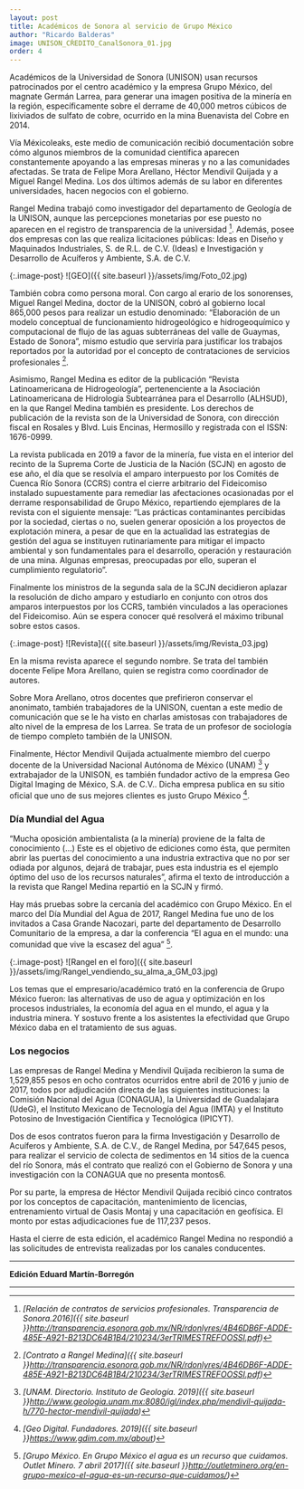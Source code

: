 ```yaml
---
layout: post
title: Académicos de Sonora al servicio de Grupo México
author: "Ricardo Balderas"
image: UNISON_CŔEDITO_CanalSonora_01.jpg
order: 4
---
```


Académicos de la Universidad de Sonora (UNISON) usan recursos patrocinados por el centro académico y la empresa Grupo México, del magnate Germán Larrea, para generar una imagen positiva de la minería en la región, específicamente sobre el derrame de 40,000 metros cúbicos de lixiviados de sulfato de cobre, ocurrido en la mina Buenavista del Cobre en 2014. 

Vía Méxicoleaks, este medio de comunicación recibió documentación sobre cómo algunos miembros de la comunidad científica aparecen constantemente apoyando a las empresas mineras y no a las comunidades afectadas. Se trata de Felipe Mora Arellano, Héctor Mendivil Quijada y a Miguel Rangel Medina. Los dos últimos además de su labor en diferentes universidades, hacen negocios con el gobierno.

Rangel Medina trabajó como investigador del departamento de Geología de la UNISON, aunque las percepciones monetarias por ese puesto no aparecen en el registro de transparencia de la universidad [^nota1]. Además, posee dos empresas con las que realiza licitaciones públicas: Ideas en Diseño y Maquinados Industriales, S. de R.L. de C.V. (Ideas) e Investigación y Desarrollo de Acuíferos y Ambiente, S.A. de C.V. 

{:.image-post}
![GEO]({{ site.baseurl }}/assets/img/Foto_02.jpg)

También cobra como persona moral. Con cargo al erario de los sonorenses, Miguel Rangel Medina, doctor de la UNISON, cobró al gobierno local 865,000 pesos para realizar un estudio denominado: “Elaboración de un modelo conceptual de funcionamiento hidrogeológico e hidrogeoquímico y computacional de flujo de las aguas subterráneas del valle de Guaymas, Estado de Sonora”, mismo estudio que serviría para justificar los trabajos reportados por la autoridad por el concepto de contrataciones de servicios profesionales [^nota2].

Asimismo, Rangel Medina es editor de la publicación “Revista Latinoamericana de Hidrogeología”, pertenenciente a la Asociación Latinoamericana de Hidrología Subtearránea para el Desarrollo (ALHSUD), en la que Rangel Medina también es presidente.  Los derechos de publicación de la revista son de la Universidad de Sonora, con dirección fiscal en Rosales y Blvd. Luis Encinas, Hermosillo y registrada con el ISSN: 1676-0999. 

La revista publicada en 2019 a favor de la minería, fue vista en el interior del recinto de la Suprema Corte de Justicia de la Nación (SCJN) en agosto de ese año, el día que se resolvía el amparo interpuesto por los Comités de Cuenca Río Sonora (CCRS) contra el cierre arbitrario del Fideicomiso instalado supuestamente para remediar las afectaciones ocasionadas por el derrame responsabilidad de  Grupo México, repartiendo ejemplares de la revista con el siguiente mensaje: “Las prácticas contaminantes percibidas por la sociedad, ciertas o no, suelen generar oposición a los proyectos de explotación minera, a pesar de que en la actualidad las estrategias de gestión del agua se instituyen rutinariamente para mitigar el impacto ambiental y son fundamentales para el desarrollo, operación y restauración de una mina. Algunas empresas, preocupadas por ello, superan el cumplimiento regulatorio”.

Finalmente los ministros de la segunda sala de la SCJN decidieron aplazar la resolución de dicho amparo y estudiarlo en conjunto con otros dos amparos interpuestos por los CCRS, también vinculados a las operaciones del Fideicomiso. Aún se espera conocer qué resolverá el máximo tribunal sobre estos casos.

{:.image-post}
![Revista]({{ site.baseurl }}/assets/img/Revista_03.jpg)

En la misma revista aparece el segundo nombre. Se trata del también docente Felipe Mora Arellano, quien se registra como coordinador de autores.

Sobre Mora Arellano, otros docentes que prefirieron conservar el anonimato, también trabajadores de la UNISON, cuentan a este medio de comunicación que se le ha visto en charlas amistosas con trabajadores de alto nivel de la empresa de los Larrea. Se trata de un profesor de sociología de tiempo completo también de la UNISON.

Finalmente, Héctor Mendivil Quijada actualmente miembro del cuerpo docente de la Universidad Nacional Autónoma de México (UNAM) [^nota3] y extrabajador de la UNISON, es también fundador activo de la empresa Geo Digital Imaging de México, S.A. de C.V.. Dicha empresa publica en su sitio oficial que uno de sus mejores clientes es justo Grupo México [^nota4].

### Día Mundial  del Agua

“Mucha oposición ambientalista (a la minería) proviene de la falta de conocimiento (…) Este es el objetivo de ediciones como ésta, que permiten abrir las puertas del conocimiento a una industria extractiva que no por ser odiada por algunos, dejará de trabajar, pues esta industria es el ejemplo óptimo del uso de los recursos naturales”, afirma el texto de introducción a la revista que Rangel Medina repartió en la SCJN y firmó. 

Hay más pruebas sobre la cercanía del académico con Grupo México. En el marco del Día Mundial del Agua de 2017, Rangel Medina fue uno de los invitados a Casa Grande Nacozari, parte del departamento de Desarrollo Comunitario de la empresa, a dar la conferencia “El agua en el mundo: una comunidad que vive la escasez del agua” [^nota5].

{:.image-post}
![Rangel en el foro]({{ site.baseurl }}/assets/img/Rangel_vendiendo_su_alma_a_GM_03.jpg)

Los temas que el empresario/académico trató en la conferencia de Grupo México fueron: las alternativas de uso de agua y optimización en los procesos industriales, la economía del agua en el mundo, el agua y la industria minera. Y sostuvo frente a los asistentes la efectividad que Grupo México daba en el tratamiento de sus aguas. 
 
### Los negocios

Las empresas de Rangel Medina y Mendivil Quijada recibieron la suma de 1,529,855 pesos en ocho contratos ocurridos entre abril de 2016 y junio de 2017, todos por adjudicación directa de las siguientes instituciones: la Comisión Nacional del Agua (CONAGUA), la Universidad de Guadalajara (UdeG), el Instituto Mexicano de Tecnología del Agua (IMTA) y el Instituto Potosino de Investigación Científica y Tecnológica (IPICYT).

Dos de esos contratos fueron para la firma Investigación y Desarrollo de Acuíferos y Ambiente, S.A. de C.V., de Rangel Medina, por 547,645 pesos, para realizar el servicio de colecta de sedimentos en 14 sitios de la cuenca del río Sonora, más el contrato que realizó con el Gobierno de Sonora y una investigación con la CONAGUA que no presenta montos6.

Por su parte, la empresa de Héctor Mendivil Quijada recibió cinco contratos por los conceptos de capacitación, mantenimiento de licencias, entrenamiento virtual de Oasis Montaj y una capacitación en geofísica. El monto por estas adjudicaciones fue de 117,237 pesos.

Hasta el cierre de esta edición, el académico Rangel Medina no respondió a las solicitudes de entrevista realizadas por los canales conducentes.

---

**Edición Eduard Martín-Borregón**

---

[^nota1]: *[Relación de contratos de servicios profesionales. Transparencia de Sonora.2016]({{ site.baseurl }}http://transparencia.esonora.gob.mx/NR/rdonlyres/4B46DB6F-ADDE-485E-A921-B213DC64B1B4/210234/3erTRIMESTREFOOSSI.pdf)*
[^nota2]: *[Contrato a Rangel Medina]({{ site.baseurl }}http://transparencia.esonora.gob.mx/NR/rdonlyres/4B46DB6F-ADDE-485E-A921-B213DC64B1B4/210234/3erTRIMESTREFOOSSI.pdf)*
[^nota3]: *[UNAM. Directorio. Instituto de Geología. 2019]({{ site.baseurl }}http://www.geologia.unam.mx:8080/igl/index.php/mendivil-quijada-h/770-hector-mendivil-quijada)*
[^nota4]: *[Geo Digital. Fundadores. 2019]({{ site.baseurl }}https://www.gdim.com.mx/about)*
[^nota5]: *[Grupo México. En Grupo México el agua es un recurso que cuidamos. Outlet Minero. 7 abril 2017]({{ site.baseurl }}http://outletminero.org/en-grupo-mexico-el-agua-es-un-recurso-que-cuidamos/)*

